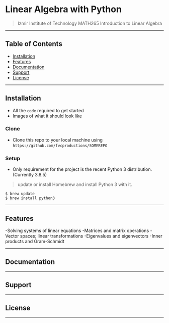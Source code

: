 # Linear Algebra with Python

> Izmir Institute of Technology MATH265 Introduction to Linear Algebra

---

## Table of Contents

- [Installation](#installation)
- [Features](#features)
- [Documentation](#documentation)
- [Support](#support)
- [License](#license)

---

## Installation

- All the `code` required to get started
- Images of what it should look like

### Clone

- Clone this repo to your local machine using `https://github.com/fvcproductions/SOMEREPO`

### Setup

- Only requirement for the project is the recent Python 3 distribution. (Currently 3.8.5)

> update or install Homebrew and install Python 3 with it.

```shell
$ brew update
$ brew install python3
```

---

## Features

-Solving systems of linear equations 
-Matrices and matrix operations
-Vector spaces; linear transformations
-Eigenvalues and eigenvectors
-Inner products and Gram-Schmidt

---

## Documentation

---

## Support

---

## License

---
